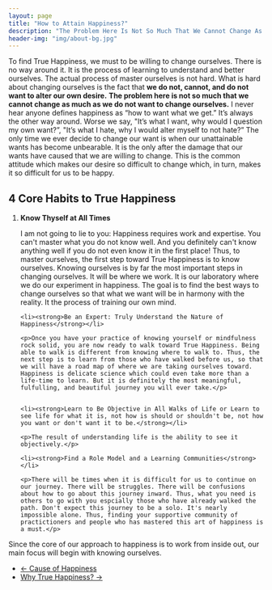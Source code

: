 ```yaml
---
layout: page
title: "How to Attain Happiness?"
description: "The Problem Here Is Not So Much That We Cannot Change As Much As We Do Not Want To Change Ourselves."
header-img: "img/about-bg.jpg"
---
```


<p>To find True Happiness, we must to be willing to change ourselves. There is no way around it. It is the process of learning to understand and better ourselves. The actual process of master ourselves is not hard. What is hard about changing ourselves is the fact that <strong>we do not, cannot, and do not want to alter our own desire.</strong> <strong>The problem here is not so much that we cannot change as much as we do not want to change ourselves.</strong>  I never hear anyone defines happiness as  “how to want what we get.” It’s always the other way around. Worse we say, "It’s what I want, why would I question my own want?”, "It’s what I hate, why I would alter myself to not hate?” The only time we ever decide to change our want is when our unattainable wants has become unbearable. It is the only after the damage that our wants have caused that we are willing to change. This is the common attitude which makes our desire so difficult to change which, in turn, makes it so difficult for us to be happy.</p>

<h2>4 Core Habits to True Happiness</h2>

<ol>
	<li><strong>Know Thyself at All Times</strong></li>
	<p>I am not going to lie to you: Happiness requires work and expertise. You can't master what you do not know well. And you definitely can't know anything well if you do not even know it in the first place! Thus, to master ourselves, the first step toward True Happiness is to know ourselves. Knowing ourselves is by far the most important steps in changing ourselves. It will be where we work. It is our laboratory where we do our experiment in happiness. The goal is to find the best ways to change ourselves so that what we want will be in harmony with the reality. It the process of training our own mind.
</p>

<!-- 	<p>I won't go into details about the how here. These are the links to some articles at True Happiness that will guide you in detail about the how.</p>
	<ul>
		<li>
			
		</li>
		<li>
			
		</li>
	</ul> -->

	<li><strong>Be an Expert: Truly Understand the Nature of Happiness</strong></li>

	<p>Once you have your practice of knowing yourself or mindfulness rock solid, you are now ready to walk toward True Happiness. Being able to walk is different from knowing where to walk to. Thus, the next step is to learn from those who have walked before us, so that we will have a road map of where we are taking ourselves toward. Happiness is delicate science which could even take more than a life-time to learn. But it is definitely the most meaningful, fulfulling, and beautiful journey you will ever take.</p>


	<li><strong>Learn to Be Objective in All Walks of Life or Learn to see life for what it is, not how is should or shouldn't be, not how you want or don't want it to be.</strong></li>

	<p>The result of understanding life is the ability to see it objectively.</p>

	<li><strong>Find a Role Model and a Learning Communities</strong></li>

	<p>There will be times when it is difficult for us to continue on our journey. There will be struggles. There will be confusions about how to go about this journey inward. Thus, what you need is others to go with you espcially those who have already walked the path. Don't expect this journey to be a solo. It's nearly impossible alone. Thus, finding your supportive community of practictioners and people who has mastered this art of happiness is a must.</p>

</ol>

Since the core of our approach to happiness is to work from inside out, our main focus will begin with knowing ourselves. 

<div>
	<ul class="pager">
		<li class="previous">
			<a href="/principles_of_happiness/cause_of_happiness" data-toggle="tooltip" data-placement="top" title="Cause of Happiness">&larr; Cause of Happiness</a>
		</li>
		<li class="next">
			<a href="/principles_of_happiness/why_true_happiness" data-toggle="tooltip" data-placement="top" title="">Why True Happiness? &rarr;</a>
		</li>
	</ul>
</div>